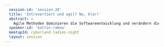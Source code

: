 ```yaml
---
  session-id: 'session-28'
  title: 'Introvertiert und agil? Na, klar!'
  abstract: >
    Agile Methoden dominieren die Softwareentwicklung und verändern die Unternehmenskultur. Kommunikation und Teamarbeit gelten als wichtige Erfolgsfaktoren, Pair Programming, Daily Meetings und Retrospektiven unterstützen die Arbeit. Welche Auswirkungen haben diese Veränderungen auf Introvertierte? Was heißt überhaupt "introvertiert" und "extrovertiert"? Und was unterscheidet uns? Wo brauchen wir unterschiedliche Settings und wie bekommen wir das am besten hin? Gemeinsam schauen wir unsere Bedürfnisse an und entwerfen ein Arbeitsumfeld, in dem sich alle wiederfinden.
  speaker-id: 'katrin-rabow'
  meetupId: cyberland-ladies-night
  layout: session
---
```

